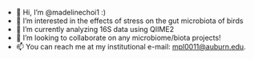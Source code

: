 - 👋 Hi, I’m @madelinechoi1 :)
- 👀 I’m interested in the effects of stress on the gut microbiota of birds
- 🌱 I’m currently analyzing 16S data using QIIME2
- 💞️ I’m looking to collaborate on any microbiome/biota projects!
- 📫 You can reach me at my institutional e-mail: mpl0011@auburn.edu.

<!---
madelinechoi1/madelinechoi1 is a ✨ special ✨ repository because its `README.md` (this file) appears on your GitHub profile.
You can click the Preview link to take a look at your changes.
--->
